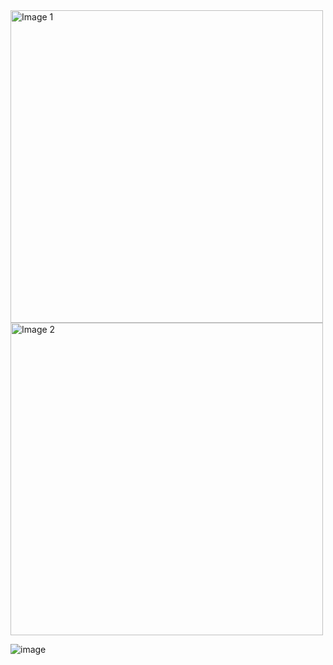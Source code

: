 <img src="https://github.com/hrithikvish/Phone-Login-RoomDB-Task/assets/85003005/16a79d34-4036-4a78-8ae7-b74510ee9439" alt="Image 1" height="500"> 
<img src="https://github.com/hrithikvish/Phone-Login-RoomDB-Task/assets/85003005/48555385-c0cc-45b8-9ec4-55e4c11a6d28" alt="Image 2" height="500">

![image](https://github.com/hrithikvish/Phone-Login-RoomDB-Task/assets/85003005/3def9ba5-a380-4726-842b-1a1157774c99)
